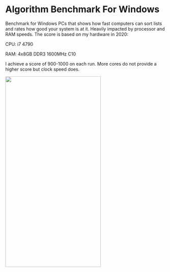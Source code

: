 # Algorithm Benchmark For Windows
Benchmark for Windows PCs that shows how fast computers can sort lists and rates how good your system is at it. Heavily impacted by processor and RAM speeds.
The score is based on my hardware in 2020:

CPU: i7 4790

RAM: 4x8GB DDR3 1600MHz C10


I achieve a score of 900-1000 on each run. More cores do not provide a higher score but clock speed does.

<a href="url"><img src="https://imgur.com/zBWzB6q.png" align="left" height="600" width="300" ></a>
